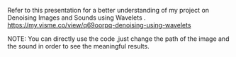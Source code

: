 Refer to this presentation for a better understanding of my project on Denoising Images and Sounds using Wavelets .
https://my.visme.co/view/q69oorpq-denoising-using-wavelets 

NOTE: You can directly use the code ,just change the path of the image and the sound in order to see the meaningful results.
